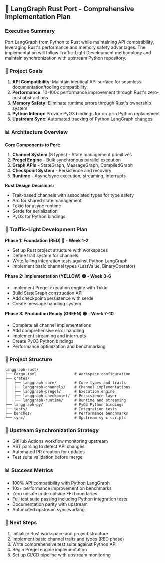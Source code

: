 ## 🦀 LangGraph Rust Port - Comprehensive Implementation Plan

### Executive Summary
Port LangGraph from Python to Rust while maintaining API compatibility, leveraging Rust's performance and memory safety advantages. The implementation will follow Traffic-Light Development methodology and maintain synchronization with upstream Python repository.

### 🎯 Project Goals
1. **API Compatibility**: Maintain identical API surface for seamless documentation/tooling compatibility
2. **Performance**: 10-100x performance improvement through Rust's zero-cost abstractions
3. **Memory Safety**: Eliminate runtime errors through Rust's ownership system
4. **Python Interop**: Provide PyO3 bindings for drop-in Python replacement
5. **Upstream Sync**: Automated tracking of Python LangGraph changes

### 📊 Architecture Overview

**Core Components to Port:**
1. **Channel System** (8 types) - State management primitives
2. **Pregel Engine** - Bulk synchronous parallel execution
3. **Graph APIs** - StateGraph, MessageGraph, CompiledGraph
4. **Checkpoint System** - Persistence and recovery
5. **Runtime** - Async/sync execution, streaming, interrupts

**Rust Design Decisions:**
- Trait-based channels with associated types for type safety
- Arc<RwLock> for shared state management
- Tokio for async runtime
- Serde for serialization
- PyO3 for Python bindings

### 🚦 Traffic-Light Development Plan

**Phase 1: Foundation (RED) 🔴 - Week 1-2**
- Set up Rust project structure with workspaces
- Define trait system for channels
- Write failing integration tests against Python LangGraph
- Implement basic channel types (LastValue, BinaryOperator)

**Phase 2: Implementation (YELLOW) 🟡 - Week 3-6**
- Implement Pregel execution engine with Tokio
- Build StateGraph construction API
- Add checkpoint/persistence with serde
- Create message handling system

**Phase 3: Production Ready (GREEN) 🟢 - Week 7-10**
- Complete all channel implementations
- Add comprehensive error handling
- Implement streaming and interrupts
- Create PyO3 Python bindings
- Performance optimization and benchmarking

### 📁 Project Structure
```
langgraph-rust/
├── Cargo.toml                 # Workspace configuration
├── crates/
│   ├── langgraph-core/        # Core types and traits
│   ├── langgraph-channels/    # Channel implementations
│   ├── langgraph-pregel/      # Execution engine
│   ├── langgraph-checkpoint/  # Persistence layer
│   └── langgraph-runtime/     # Runtime and streaming
├── langgraph-py/              # PyO3 Python bindings
├── tests/                     # Integration tests
├── benches/                   # Performance benchmarks
└── sync/                      # Upstream sync scripts
```

### 🔄 Upstream Synchronization Strategy
- GitHub Actions workflow monitoring upstream
- AST parsing to detect API changes
- Automated PR creation for updates
- Test suite validation before merge

### 📊 Success Metrics
- 100% API compatibility with Python LangGraph
- 10x+ performance improvement on benchmarks
- Zero unsafe code outside FFI boundaries
- Full test suite passing including Python integration tests
- Documentation parity with upstream
- Automated upstream sync working

### 🚀 Next Steps
1. Initialize Rust workspace and project structure
2. Implement basic channel traits and types (RED phase)
3. Write comprehensive test suite against Python API
4. Begin Pregel engine implementation
5. Set up CI/CD pipeline with upstream monitoring